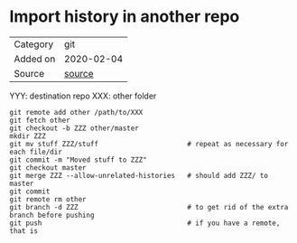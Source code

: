 # Import history in another repo
 
<table>
  <tbody>
    <tr>
      <td>Category</td>
      <td>git</td>
    </tr>
   <tr>
      <td>Added on</td>
      <td>2020-02-04</td>
    </tr>
    <tr>
      <td>Source</td>
      <td><a href="https://stackoverflow.com/a/1684694/715002">source</a></td>
    </tr>
  </tbody>
</table>

YYY: destination repo
XXX: other folder

```
git remote add other /path/to/XXX
git fetch other
git checkout -b ZZZ other/master
mkdir ZZZ
git mv stuff ZZZ/stuff                      # repeat as necessary for each file/dir
git commit -m "Moved stuff to ZZZ"
git checkout master                
git merge ZZZ --allow-unrelated-histories   # should add ZZZ/ to master
git commit
git remote rm other
git branch -d ZZZ                           # to get rid of the extra branch before pushing
git push                                    # if you have a remote, that is
```
